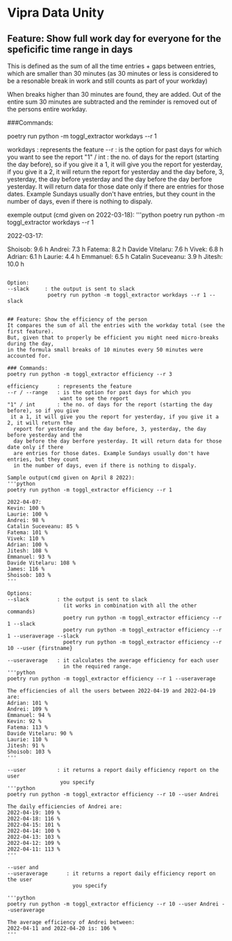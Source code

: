 # Vipra Data Unity

## Feature: Show full work day for everyone for the speficific time range in days
This is defined as the sum of all the time entries + gaps between entries, which are smaller than 30 minutes (as 30 minutes or less is considered to be a resonable break in work and still counts as part of your workday)

When breaks higher than 30 minutes are found, they are added. Out of the entire sum 30 minutes are subtracted and the reminder is removed out of the persons entire workday.

###Commands:

poetry run python -m toggl_extractor workdays --r 1

workdays         : represents the feature
--r              : is the option for past days for which you
                   want to see the report 
"1" / int        : the no. of days for the report (starting the day before), so if you 
give it a 1, it will give you the report for yesterday, if you give it a 2, it will return 
the report for yesterday and the day before, 3, yesterday, the day before yesterday and 
the day before the day berfore yesterday. It will return data for those date only if there 
are entries for those dates. Example Sundays usually don't have entries, but they count in 
the number of days, even if there is nothing to dispaly.


exemple output (cmd given on 2022-03-18):
'''python
poetry run python -m toggl_extractor workdays --r 1

2022-03-17:

Shoisob: 9.6 h
Andrei: 7.3 h
Fatema: 8.2 h
Davide Vitelaru: 7.6 h
Vivek: 6.8 h
Adrian: 6.1 h
Laurie: 4.4 h
Emmanuel: 6.5 h
Catalin Suceveanu: 3.9 h
Jitesh: 10.0 h
```

Option:
--slack     : the output is sent to slack
             poetry run python -m toggl_extractor workdays --r 1 --slack


## Feature: Show the efficiency of the person
It compares the sum of all the entries with the workday total (see the first feature).
But, given that to properly be efficient you might need micro-breaks during the day,
in the formula small breaks of 10 minutes every 50 minutes were accounted for.

### Commands:
poetry run python -m toggl_extractor efficiency --r 3

efficiency      : represents the feature
--r / --range   : is the option for past days for which you
                 want to see the report 
"1" / int       : the no. of days for the report (starting the day before), so if you give
 it a 1, it will give you the report for yesterday, if you give it a 2, it will return the
  report for yesterday and the day before, 3, yesterday, the day before yesterday and the 
  day before the day berfore yesterday. It will return data for those date only if there 
  are entries for those dates. Example Sundays usually don't have entries, but they count 
  in the number of days, even if there is nothing to dispaly.

Sample output(cmd given on April 8 2022):
'''python
poetry run python -m toggl_extractor efficiency --r 1 

2022-04-07:
Kevin: 100 %
Laurie: 100 %
Andrei: 98 %
Catalin Suceveanu: 85 %
Fatema: 101 %
Vivek: 110 %
Adrian: 100 %
Jitesh: 108 %
Emmanuel: 93 %
Davide Vitelaru: 108 %
James: 116 %
Shoisob: 103 %
'''

Options:
--slack         : the output is sent to slack 
                  (it works in combination with all the other commands)
                  poetry run python -m toggl_extractor efficiency --r 1 --slack
                  poetry run python -m toggl_extractor efficiency --r 1 --useraverage --slack
                  poetry run python -m toggl_extractor efficiency --r 10 --user {firstname}

--useraverage   : it calculates the average efficiency for each user
                  in the required range.
'''python
poetry run python -m toggl_extractor efficiency --r 1 --useraverage

The efficiencies of all the users between 2022-04-19 and 2022-04-19 are:
Adrian: 101 %
Andrei: 109 %
Emmanuel: 94 %
Kevin: 92 %
Fatema: 113 %
Davide Vitelaru: 90 %
Laurie: 110 %
Jitesh: 91 %
Shoisob: 103 %
'''
                
--user          : it returns a report daily efficiency report on the user
                 you specify
'''python
poetry run python -m toggl_extractor efficiency --r 10 --user Andrei

The daily efficiencies of Andrei are:
2022-04-19: 109 %
2022-04-18: 116 %
2022-04-15: 101 %
2022-04-14: 100 %
2022-04-13: 103 %
2022-04-12: 109 %
2022-04-11: 113 %
'''

--user and        
--useraverage      : it returns a report daily efficiency report on the user
                     you specify

'''python
poetry run python -m toggl_extractor efficiency --r 10 --user Andrei --useraverage            

The average efficiency of Andrei between:
2022-04-11 and 2022-04-20 is: 106 %
'''
